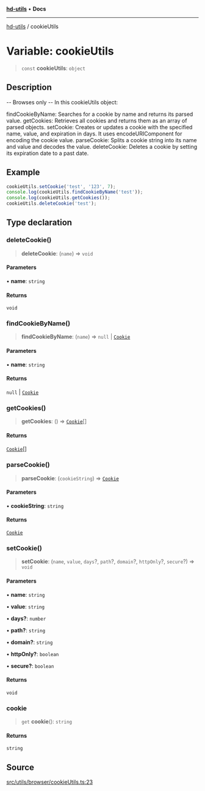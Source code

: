 [**hd-utils**](../README.md) • **Docs**

***

[hd-utils](../globals.md) / cookieUtils

# Variable: cookieUtils

> `const` **cookieUtils**: `object`

## Description

-- Browses only --
In this cookieUtils object:

findCookieByName: Searches for a cookie by name and returns its parsed value.
getCookies: Retrieves all cookies and returns them as an array of parsed objects.
setCookie: Creates or updates a cookie with the specified name, value, and expiration in days. It uses encodeURIComponent for encoding the cookie value.
parseCookie: Splits a cookie string into its name and value and decodes the value.
deleteCookie: Deletes a cookie by setting its expiration date to a past date.

## Example

```ts
cookieUtils.setCookie('test', '123', 7);
console.log(cookieUtils.findCookieByName('test'));
console.log(cookieUtils.getCookies());
cookieUtils.deleteCookie('test');
```

## Type declaration

### deleteCookie()

> **deleteCookie**: (`name`) => `void`

#### Parameters

• **name**: `string`

#### Returns

`void`

### findCookieByName()

> **findCookieByName**: (`name`) => `null` \| [`Cookie`](../interfaces/Cookie.md)

#### Parameters

• **name**: `string`

#### Returns

`null` \| [`Cookie`](../interfaces/Cookie.md)

### getCookies()

> **getCookies**: () => [`Cookie`](../interfaces/Cookie.md)[]

#### Returns

[`Cookie`](../interfaces/Cookie.md)[]

### parseCookie()

> **parseCookie**: (`cookieString`) => [`Cookie`](../interfaces/Cookie.md)

#### Parameters

• **cookieString**: `string`

#### Returns

[`Cookie`](../interfaces/Cookie.md)

### setCookie()

> **setCookie**: (`name`, `value`, `days`?, `path`?, `domain`?, `httpOnly`?, `secure`?) => `void`

#### Parameters

• **name**: `string`

• **value**: `string`

• **days?**: `number`

• **path?**: `string`

• **domain?**: `string`

• **httpOnly?**: `boolean`

• **secure?**: `boolean`

#### Returns

`void`

### cookie

> `get` **cookie**(): `string`

#### Returns

`string`

## Source

[src/utils/browser/cookieUtils.ts:23](https://github.com/AhmadHddad/h-utils/blob/f7bb9ae71f981ffef49079271b9540862594b7e6/src/utils/browser/cookieUtils.ts#L23)
